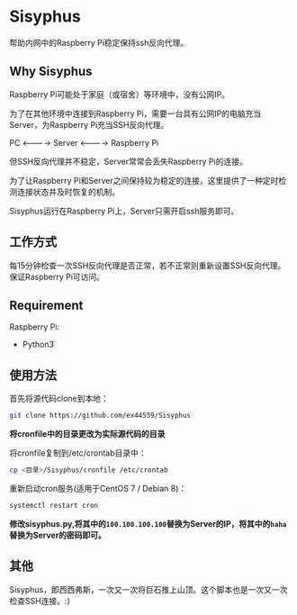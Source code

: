 # Sisyphus

帮助内网中的Raspberry Pi稳定保持ssh反向代理。

## Why Sisyphus

Raspberry Pi可能处于家庭（或宿舍）等环境中，没有公网IP。

为了在其他环境中连接到Raspberry Pi，需要一台具有公网IP的电脑充当Server，为Raspberry Pi充当SSH反向代理。

PC <----> Server <----> Raspberry Pi

但SSH反向代理并不稳定，Server常常会丢失Raspberry Pi的连接。

为了让Raspberry Pi和Server之间保持较为稳定的连接，这里提供了一种定时检测连接状态并及时恢复的机制。

Sisyphus运行在Raspberry Pi上，Server只需开启ssh服务即可。

## 工作方式

每15分钟检查一次SSH反向代理是否正常，若不正常则重新设置SSH反向代理。保证Raspberry Pi可访问。

## Requirement

Raspberry Pi:
- Python3

## 使用方法

首先将源代码clone到本地：

```bash
git clone https://github.com/ex44559/Sisyphus
```

**将cronfile中的目录更改为实际源代码的目录**

将cronfile复制到/etc/crontab目录中：

```bash
cp <目录>/Sisyphus/cronfile /etc/crontab
```

重新启动cron服务(适用于CentOS 7 / Debian 8)：

```bash
systemctl restart cron
```

**修改sisyphus.py,将其中的```100.100.100.100```替换为Server的IP，将其中的```haha```替换为Server的密码即可。**

## 其他

Sisyphus，即西西弗斯，一次又一次将巨石推上山顶。这个脚本也是一次又一次检查SSH连接。:)